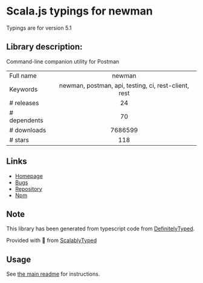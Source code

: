 
# Scala.js typings for newman

Typings are for version 5.1

## Library description:
Command-line companion utility for Postman

|                    |                 |
| ------------------ | :-------------: |
| Full name          | newman |
| Keywords           | newman, postman, api, testing, ci, rest-client, rest |
| # releases         | 24 |
| # dependents       | 70 |
| # downloads        | 7686599 |
| # stars            | 118 |

## Links
- [Homepage](https://github.com/postmanlabs/newman)
- [Bugs](https://github.com/postmanlabs/newman/issues)
- [Repository](https://github.com/postmanlabs/newman)
- [Npm](https://www.npmjs.com/package/newman)
    


## Note
This library has been generated from typescript code from [DefinitelyTyped](https://definitelytyped.org).

Provided with :purple_heart: from [ScalablyTyped](https://github.com/oyvindberg/ScalablyTyped)

## Usage
See [the main readme](../../readme.md) for instructions.


